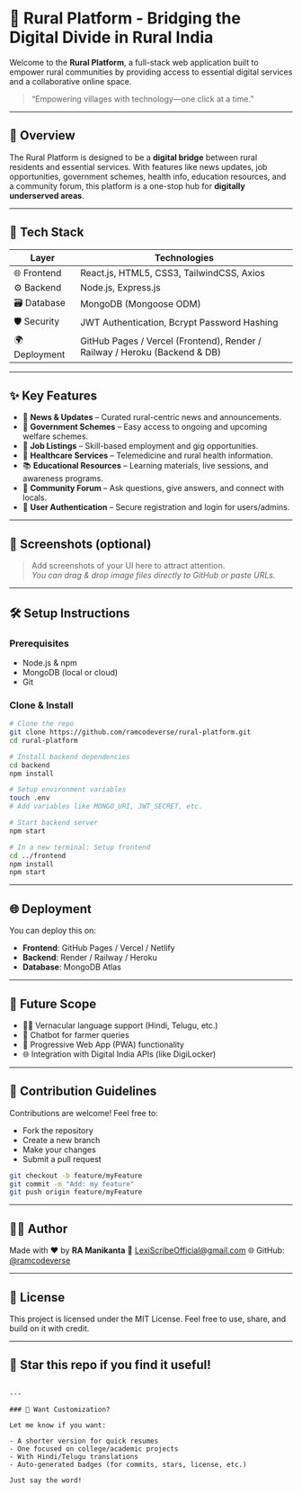 # 🌾 Rural Platform - Bridging the Digital Divide in Rural India

Welcome to the **Rural Platform**, a full-stack web application built to empower rural communities by providing access to essential digital services and a collaborative online space.

> “Empowering villages with technology—one click at a time.”

---

## 🚀 Overview

The Rural Platform is designed to be a **digital bridge** between rural residents and essential services. With features like news updates, job opportunities, government schemes, health info, education resources, and a community forum, this platform is a one-stop hub for **digitally underserved areas**.

---

## 🧰 Tech Stack

| Layer        | Technologies                                                                 |
|--------------|------------------------------------------------------------------------------|
| 🌐 Frontend  | React.js, HTML5, CSS3, TailwindCSS, Axios                                    |
| ⚙️ Backend   | Node.js, Express.js                                                          |
| 🗃️ Database  | MongoDB (Mongoose ODM)                                                       |
| 🛡️ Security  | JWT Authentication, Bcrypt Password Hashing                                 |
| 🌍 Deployment | GitHub Pages / Vercel (Frontend), Render / Railway / Heroku (Backend & DB)  |

---

## ✨ Key Features

- 📰 **News & Updates** – Curated rural-centric news and announcements.
- 📢 **Government Schemes** – Easy access to ongoing and upcoming welfare schemes.
- 💼 **Job Listings** – Skill-based employment and gig opportunities.
- 🏥 **Healthcare Services** – Telemedicine and rural health information.
- 📚 **Educational Resources** – Learning materials, live sessions, and awareness programs.
- 💬 **Community Forum** – Ask questions, give answers, and connect with locals.
- 🔐 **User Authentication** – Secure registration and login for users/admins.

---

## 📸 Screenshots (optional)

> Add screenshots of your UI here to attract attention.  
> _You can drag & drop image files directly to GitHub or paste URLs._

---

## 🛠️ Setup Instructions

### Prerequisites

- Node.js & npm
- MongoDB (local or cloud)
- Git

### Clone & Install

```bash
# Clone the repo
git clone https://github.com/ramcodeverse/rural-platform.git
cd rural-platform

# Install backend dependencies
cd backend
npm install

# Setup environment variables
touch .env
# Add variables like MONGO_URI, JWT_SECRET, etc.

# Start backend server
npm start
````

```bash
# In a new terminal: Setup frontend
cd ../frontend
npm install
npm start
```

---

## 🌐 Deployment

You can deploy this on:

* **Frontend**: GitHub Pages / Vercel / Netlify
* **Backend**: Render / Railway / Heroku
* **Database**: MongoDB Atlas

---

## 🧠 Future Scope

* 🧑‍🌾 Vernacular language support (Hindi, Telugu, etc.)
* 🤖 Chatbot for farmer queries
* 📲 Progressive Web App (PWA) functionality
* 🌐 Integration with Digital India APIs (like DigiLocker)

---

## 🤝 Contribution Guidelines

Contributions are welcome! Feel free to:

* Fork the repository
* Create a new branch
* Make your changes
* Submit a pull request

```bash
git checkout -b feature/myFeature
git commit -m "Add: my feature"
git push origin feature/myFeature
```

---

## 👨‍💻 Author

Made with ❤️ by **RA Manikanta**
📧 [LexiScribeOfficial@gmail.com](mailto:LexiScribeOfficial@gmail.com)
🌐 GitHub: [@ramcodeverse](https://github.com/ramcodeverse)

---

## 📄 License

This project is licensed under the MIT License.
Feel free to use, share, and build on it with credit.

---

## 🌟 Star this repo if you find it useful!

```

---

### 🔧 Want Customization?

Let me know if you want:

- A shorter version for quick resumes
- One focused on college/academic projects
- With Hindi/Telugu translations
- Auto-generated badges (for commits, stars, license, etc.)

Just say the word!
```
